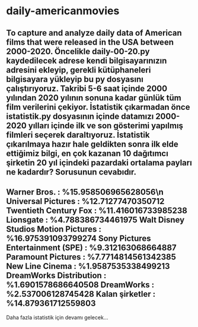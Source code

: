 # daily-americanmovies
To capture and analyze daily data of American films that were released in the USA between 2000-2020.
Öncelikle daily-00-20.py kaydedilecek adrese kendi bilgisayarınızın adresini ekleyip, gerekli kütüphaneleri bilgisayara yükleyip bu py dosyasını çalıştırıyoruz. 
Takribi 5-6 saat içinde 2000 yılından 2020 yılının sonuna kadar günlük tüm film verilerini çekiyor.
İstatistik çıkarmadan önce istatistik.py dosyasının içinde datamızı 2000-2020 yılları içinde ilk ve son gösterimi yapılmış filmleri seçerek daraltıyoruz.
İstatistik çıkarılmaya hazır hale geldikten sonra ilk elde ettiğimiz bilgi, en çok kazanan 10 dağıtımcı şirketin 20 yıl içindeki pazardaki ortalama payları ne kadardır?
Sorusunun cevabıdır.
---
Warner Bros. : %15.958506965628056\n
Universal Pictures : %12.71277470350712
Twentieth Century Fox : %11.416016733985238
Lionsgate : %4.788386734461975
Walt Disney Studios Motion Pictures : %16.975391093799274
Sony Pictures Entertainment (SPE) : %9.312163068664887
Paramount Pictures : %7.7714814561342385
New Line Cinema : %1.9587535338499213
DreamWorks Distribution : %1.6901578686640508
DreamWorks : %2.537006128745428
Kalan şirketler : %14.879361712559803
---
Daha fazla istatistik için devamı gelecek...
